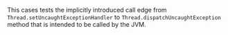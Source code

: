 [//]: # (MAIN: jvmc.Demo)
This cases tests the implicitly introduced call edge from ```Thread.setUncaughtExceptionHandler```
to ```Thread.dispatchUncaughtException``` method that is intended to be called by the JVM.
